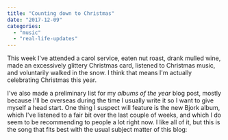 ```yaml
---
title: "Counting down to Christmas"
date: "2017-12-09"
categories: 
  - "music"
  - "real-life-updates"
---
```


This week I've attended a carol service, eaten nut roast, drank mulled wine, made an excessively glittery Christmas card, listened to Christmas music, and voluntarily walked in the snow. I think that means I'm actually celebrating Christmas this year.

I've also made a preliminary list for my _albums of the year_ blog post, mostly because I'll be overseas during the time I usually write it so I want to give myself a head start. One thing I suspect will feature is the new Bjork album, which I've listened to a fair bit over the last couple of weeks, and which I do seem to be recommending to people a lot right now. I like all of it, but this is the song that fits best with the usual subject matter of this blog:
